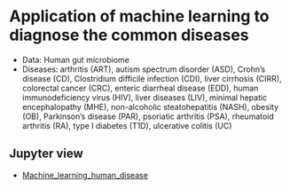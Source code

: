 # Application of machine learning to diagnose the common diseases 
- Data: Human gut microbiome 
- Diseases: arthritis (ART), autism spectrum disorder (ASD), Crohn’s disease (CD), Clostridium difficile infection (CDI), liver cirrhosis (CIRR), colorectal cancer (CRC), enteric diarrheal disease (EDD), human
immunodeficiency virus (HIV),  liver diseases (LIV), minimal hepatic encephalopathy (MHE), non-alcoholic steatohepatitis (NASH), obesity (OB), Parkinson’s disease (PAR),  psoriatic arthritis (PSA),  rheumatoid arthritis (RA),
type I diabetes (T1D), ulcerative colitis (UC)

## Jupyter view
- [Machine_learning_human_disease](https://nbviewer.jupyter.org/github/tungtokyo1108/My-Project--A-new-era-of-modern-analysis-for-Big-Data/blob/master/Data_Science_for_Medicine/Human_diseases/Machine_learning_human_disease.ipynb) 
